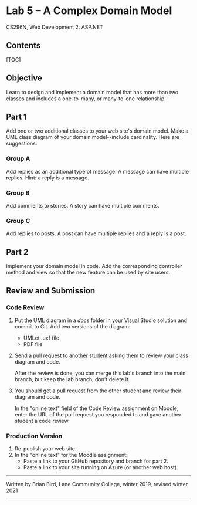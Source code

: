 # Lab 5 – A Complex Domain Model

CS296N, Web Development 2: ASP.NET

## Contents

[TOC]

## Objective

Learn to design and implement a domain model that has more than two classes and includes a one-to-many, or many-to-one relationship.

## Part 1

Add one or two additional classes to your web site's domain model. Make a UML class diagram of your domain model--include cardinality. Here are suggestions:

### Group A

Add replies as an additional type of message. A message can have multiple replies. Hint: a reply is a message.

### Group B

Add comments to stories. A story can have multiple comments.

### Group C

Add replies to posts. A post can have multiple replies and a reply is a post.





## Part 2

Implement your domain model in code. Add the corresponding controller method and view so that the new feature can be used by site users.



## Review and Submission

### Code Review

1. Put the UML diagram in a *docs* folder in your Visual Studio solution and commit to Git. Add two versions of the diagram:

   - UMLet .uxf file
   - PDF file

2. Send a pull request to another student asking them to review your class diagram and code. 

   After the review is done, you can merge this lab's branch into the main branch, but keep the lab branch, don't delete it.

3. You should get a pull request from the other student and review their diagram and code.

   In the "online text" field of the Code Review assignment on Moodle, enter the URL of the pull request you responded to and gave another student a code review.

### Production Version

1.  Re-publish your web site.
2.  In the "online text" for the Moodle assignment:
    - Paste a link to your GitHub repository and branch for part 2.
    - Paste a link to your site running on Azure (or another web host).



------

Written by Brian Bird, Lane Community College, winter 2019, revised winter 2021

------

